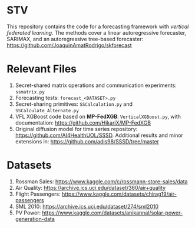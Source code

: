 # STV 

This repository contains the code for a forecasting framework with *vertical federated learning*.  The methods cover a linear autoregressive forecaster, SARIMAX, and an autoregressive tree-based forecaster: https://github.com/JoaquinAmatRodrigo/skforecast


# Relevant Files
 
1. Secret-shared matrix operations and communication experiments: ```ssmatrix.py```
2. Forecasting tests: ```forecast_<DATASET>.py```
3. Secret-sharing primitives: ```SSCalculation.py``` and ```SSCalculate_Alternate.py```
4. VFL XGBoost code based on **MP-FedXGB**: ```VerticalXGBoost.py```, with documentation: https://github.com/HikariX/MP-FedXGB
5. Original diffusion model for time series repository: https://github.com/AI4HealthUOL/SSSD. Additional results and minor extensions in: https://github.com/adis98/SSSD/tree/master

# Datasets
1. Rossman Sales: https://www.kaggle.com/c/rossmann-store-sales/data
2. Air Quality: https://archive.ics.uci.edu/dataset/360/air+quality
3. Flight Passengers: https://www.kaggle.com/datasets/chirag19/air-passengers
4. SML 2010: https://archive.ics.uci.edu/dataset/274/sml2010
5. PV Power: https://www.kaggle.com/datasets/anikannal/solar-power-generation-data
